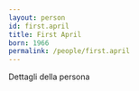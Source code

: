 ```yaml
---
layout: person
id: first.april
title: First April
born: 1966
permalink: /people/first.april
---
```


Dettagli della persona 